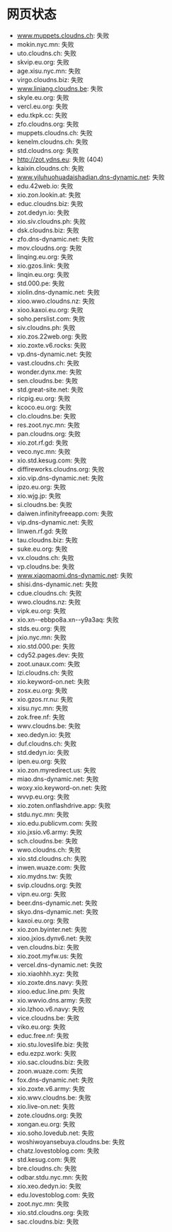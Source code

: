 # 网页状态
- www.muppets.cloudns.ch: 失败
- mokin.nyc.mn: 失败
- uto.cloudns.ch: 失败
- skvip.eu.org: 失败
- age.xisu.nyc.mn: 失败
- virgo.cloudns.biz: 失败
- www.liniang.cloudns.be: 失败
- skyle.eu.org: 失败
- vercl.eu.org: 失败
- edu.tkpk.cc: 失败
- zfo.cloudns.org: 失败
- muppets.cloudns.ch: 失败
- kenelm.cloudns.ch: 失败
- std.cloudns.org: 失败
- http://zot.ydns.eu: 失败 (404)
- kaixin.cloudns.ch: 失败
- www.yiluhuohuadaishadian.dns-dynamic.net: 失败
- edu.42web.io: 失败
- xio.zon.lookin.at: 失败
- educ.cloudns.biz: 失败
- zot.dedyn.io: 失败
- xio.siv.cloudns.ph: 失败
- dsk.cloudns.biz: 失败
- zfo.dns-dynamic.net: 失败
- mov.cloudns.org: 失败
- linqing.eu.org: 失败
- xio.gzos.link: 失败
- linqin.eu.org: 失败
- std.000.pe: 失败
- xiolin.dns-dynamic.net: 失败
- xioo.wwo.cloudns.nz: 失败
- xioo.kaxoi.eu.org: 失败
- soho.perslist.com: 失败
- siv.cloudns.ph: 失败
- xio.zos.22web.org: 失败
- xio.zoxte.v6.rocks: 失败
- vp.dns-dynamic.net: 失败
- vast.cloudns.ch: 失败
- wonder.dynx.me: 失败
- sen.cloudns.be: 失败
- std.great-site.net: 失败
- ricpig.eu.org: 失败
- kcoco.eu.org: 失败
- clo.cloudns.be: 失败
- res.zoot.nyc.mn: 失败
- pan.cloudns.org: 失败
- xio.zot.rf.gd: 失败
- veco.nyc.mn: 失败
- xio.std.kesug.com: 失败
- diffireworks.cloudns.org: 失败
- xio.vip.dns-dynamic.net: 失败
- ipzo.eu.org: 失败
- xio.wjg.jp: 失败
- si.cloudns.be: 失败
- daiwen.infinityfreeapp.com: 失败
- vip.dns-dynamic.net: 失败
- linwen.rf.gd: 失败
- tau.cloudns.biz: 失败
- suke.eu.org: 失败
- vx.cloudns.ch: 失败
- vp.cloudns.be: 失败
- www.xiaomaomi.dns-dynamic.net: 失败
- shisi.dns-dynamic.net: 失败
- cdue.cloudns.ch: 失败
- wwo.cloudns.nz: 失败
- vipk.eu.org: 失败
- xio.xn--ebbpo8a.xn--y9a3aq: 失败
- stds.eu.org: 失败
- jxio.nyc.mn: 失败
- xio.std.000.pe: 失败
- cdy52.pages.dev: 失败
- zoot.unaux.com: 失败
- lzi.cloudns.ch: 失败
- xio.keyword-on.net: 失败
- zosx.eu.org: 失败
- xio.gzos.rr.nu: 失败
- xisu.nyc.mn: 失败
- zok.free.nf: 失败
- wwv.cloudns.be: 失败
- xeo.dedyn.io: 失败
- duf.cloudns.ch: 失败
- std.dedyn.io: 失败
- ipen.eu.org: 失败
- xio.zon.myredirect.us: 失败
- miao.dns-dynamic.net: 失败
- woxy.xio.keyword-on.net: 失败
- wvvp.eu.org: 失败
- xio.zoten.onflashdrive.app: 失败
- stdu.nyc.mn: 失败
- xio.edu.publicvm.com: 失败
- xio.jxsio.v6.army: 失败
- sch.cloudns.be: 失败
- wwo.cloudns.ch: 失败
- xio.std.cloudns.ch: 失败
- inwen.wuaze.com: 失败
- xio.mydns.tw: 失败
- svip.cloudns.org: 失败
- vipn.eu.org: 失败
- beer.dns-dynamic.net: 失败
- skyo.dns-dynamic.net: 失败
- kaxoi.eu.org: 失败
- xio.zon.byinter.net: 失败
- xioo.jxios.dynv6.net: 失败
- ven.cloudns.biz: 失败
- xio.zoot.myfw.us: 失败
- vercel.dns-dynamic.net: 失败
- xio.xiaohhh.xyz: 失败
- xio.zoxte.dns.navy: 失败
- xioo.educ.line.pm: 失败
- xio.wwvio.dns.army: 失败
- xio.lzhoo.v6.navy: 失败
- vice.cloudns.be: 失败
- viko.eu.org: 失败
- educ.free.nf: 失败
- xio.stu.loveslife.biz: 失败
- edu.ezpz.work: 失败
- xio.sac.cloudns.biz: 失败
- zoon.wuaze.com: 失败
- fox.dns-dynamic.net: 失败
- xio.zoxte.v6.army: 失败
- xio.wwv.cloudns.be: 失败
- xio.live-on.net: 失败
- zote.cloudns.org: 失败
- xongan.eu.org: 失败
- xio.soho.lovedub.net: 失败
- woshiwoyansebuya.cloudns.be: 失败
- chatz.lovestoblog.com: 失败
- std.kesug.com: 失败
- bre.cloudns.ch: 失败
- odbar.stdu.nyc.mn: 失败
- xio.xeo.dedyn.io: 失败
- edu.lovestoblog.com: 失败
- zoot.nyc.mn: 失败
- xio.std.cloudns.org: 失败
- sac.cloudns.biz: 失败
